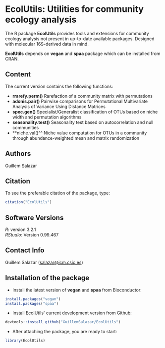 # **EcolUtils**: Utilities for community ecology analysis

The R package **EcolUtils** provides tools and extensions for community ecology analysis not present in up-to-date available packages. Designed with molecular 16S-derived data in mind.

**EcolUtils** depends on **vegan** and **spaa** package which can be installed from CRAN.


## Content
The current version contains the following functions:

+ **rrarefy.perm()** 
Rarefaction of a community matrix with permutations
+  **adonis.pair()** 
Pairwise comparisons for Permutational Multivariate Analysis of Variance Using Distance Matrices
+ **spec.gen()**
Specialist/Generalist classification of OTUs based on niche width and permutation algorithms
+ **seasonality.test()**
Seasonality test based on autocorrelation and null communities
+ **niche.val()^^
Niche value computation for OTUs in a community through abundance-weighted mean and matrix randomization

## Authors

Guillem Salazar

## Citation

To see the preferable citation of the package, type:
```r
citation("EcolUtils")
```
## Software Versions

*R*: version 3.2.1  
*RStudio*: Version 0.99.467

## Contact Info

Guillem Salazar (salazar@icm.csic.es)


## Installation of the package

* Install the latest version of **vegan** and **spaa** from Bioconductor:
```r
install.packages("vegan")
install.packages("spaa")
```
* Install EcolUtils' current development version from Github:
```r
devtools::install_github("GuillemSalazar/EcolUtils")
```
* After attaching the package, you are ready to start:
```r
library(EcolUtils)
```


